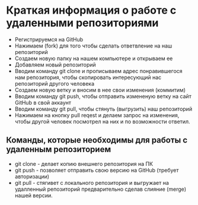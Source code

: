 # Краткая информация о работе с удаленными репозиториями
* Регистрируемся на GitHub
* Нажимаем (fork) для того чтобы сделать ответвление на наш репозиторий
* Создаем новую папку на нашем компьютере и открываем ее
* Добавляем новый репозиторий
* Вводим команду git clone и прописываем адрес понравившегося нам репозитория, чтобы скопировать интересующий нас репозиторий другого человека
* Создаем новую ветку и вносим в нее свои изменения (коммитим)
* Вводим команду git push, чтобы отправить измененую ветку на сайт GitHub в свой аккаунт
* Вводим команду git pull, чтобы стянуть (выгрузить) наш репозиторий
* Нажимаем на кнопку pull reqest и делаем запрос на изменения, чтобы другой человек посмотрел на них и по возможности ответил.

## Команды, которые необходимы для работы с удаленным репозиторием

* git clone - делает копию внешнего репозитория на ПК
* git push - позволяет отправить свою версию на GitHub (требует авторизации)
* git pull - стягивет с локального репозитория и выгружает на удалленный репозиторий предварительно сделав слияние (merge) нашей версии.